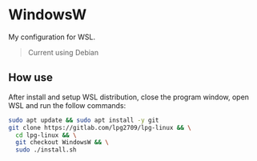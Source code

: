 # WindowsW

My configuration for WSL. 

> Current using Debian

## How use

After install and setup WSL distribution, close the program window, open WSL and run the follow commands:

```sh
sudo apt update && sudo apt install -y git
git clone https://gitlab.com/lpg2709/lpg-linux && \
  cd lpg-linux && \
  git checkout WindowsW && \
  sudo ./install.sh
```
